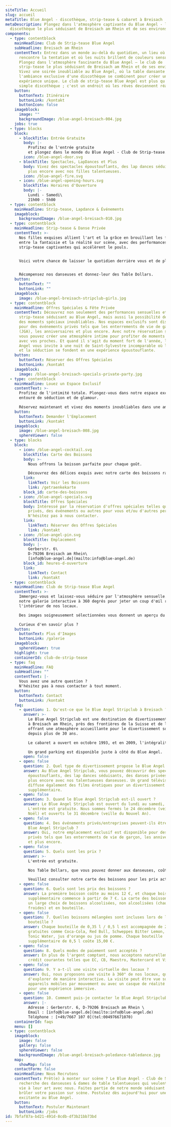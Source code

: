 ```yaml
---
siteTitle: Accueil
slug: accueil
metaTitle: Blue Angel - discothèque, strip-tease & cabaret à Breisach
metaDescription: Plongez dans l'atmosphère captivante du Blue Angel - le club de
  discothèque le plus séduisant de Breisach am Rhein et de ses environs.
components:
  - type: contentblock
    mainHeadline: Club de Strip-tease Blue Angel
    subHeadline: Breisach am Rhein
    contentText: Entrez dans un monde au-delà du quotidien, un lieu où l'élégance
      rencontre la tentation et où les nuits brillent de couleurs sensuelles.
      Plongez dans l'atmosphère fascinante du Blue Angel – le club de
      strip-tease le plus séduisant de Breisach am Rhein et de ses environs.
      Vivez une soirée inoubliable au Blue Angel, où la table dansante et
      l'ambiance exclusive d'une discothèque se combinent pour créer une
      expérience unique. Le club de strip-tease Blue Angel est plus qu'une
      simple discothèque ; c'est un endroit où les rêves deviennent réalité.
    button:
      buttonText: Itinéraire
      buttonLink: /kontakt
      buttonIcon: false
    imageblock:
      image: ""
      backgroundImage: /blue-angel-breisach-004.jpg
    jobs: true
  - type: blocks
    block:
      - blockTitle: Entrée Gratuite
        body: |-
          Profitez de l'entrée gratuite
          et plongez dans le monde du Blue Angel - Club de Strip-tease.
        icon: /blue-angel-door.svg
      - blockTitle: Spectacles, LapDances et Plus
        body: Vivez des spectacles époustouflants, des lap dances séduisants et bien
          plus encore avec nos filles talentueuses.
        icon: /blue-angel-fire.svg
      - icon: /blue-angel-opening-hours.svg
        blockTitle: Horaires d'Ouverture
        body: |-
          Lundi - Samedi\
          21h00 - 5h00
  - type: contentblock
    mainHeadline: Strip-tease, Lapdance & Événements
    imageblock:
      backgroundImage: /blue-angel-breisach-010.jpg
  - type: contentblock
    mainHeadline: Strip-tease & Danse Privée
    contentText: >-
      Nos filles exquises allient l'art et la grâce en brouillant les frontières
      entre la fantaisie et la réalité sur scène, avec des performances de
      strip-tease captivantes qui accélèrent le pouls.


      Voici votre chance de laisser le quotidien derrière vous et de plonger dans une expérience exaltante qui éveille vos sens et votre curiosité. Vivez des lap dances séduisants et des danses privées qui réalisent vos fantasmes.


      Récompensez nos danseuses et donnez-leur des Table Dollars.
    button:
      buttonText: ""
      buttonLink: ""
    imageblock:
      image: /blue-angel-breisach-stripclub-girls.jpg
  - type: contentblock
    mainHeadline: Offres Spéciales & Fête Privée
    contentText: Découvrez non seulement des performances sensuelles et un
      strip-tease séduisant au Blue Angel, mais aussi la possibilité de rendre
      des moments spéciaux inoubliables. Nos espaces exclusifs sont disponibles
      pour des événements privés tels que les enterrements de vie de garçon
      (JGA), les anniversaires et plus encore. Avec notre réservation spéciale,
      vous pouvez créer une atmosphère intime pour profiter de moments festifs
      avec vos proches. Et quand il s'agit du moment fort de l'année, le Blue
      Angel vous invite à une nuit de Saint-Sylvestre incomparable où le glamour
      et la séduction se fondent en une expérience époustouflante.
    button:
      buttonText: Réserver des Offres Spéciales
      buttonLink: /kontakt
    imageblock:
      image: /blue-angel-breisach-specials-private-party.jpg
  - type: contentblock
    mainHeadline: Louez un Espace Exclusif
    contentText: >-
      Profitez de l'intimité totale. Plongez-vous dans notre espace exclusif
      entouré de séduction et de glamour.

      Réservez maintenant et vivez des moments inoubliables dans une ambiance qui captive vos sens.
    button:
      buttonText: Demander l'Emplacement
      buttonLink: /kontakt
    imageblock:
      image: /blue-angel-breisach-008.jpg
      sphereViewer: false
  - type: blocks
    block:
      - icon: /blue-angel-cocktail.svg
        blockTitle: Carte des Boissons
        body: >-
          Nous offrons la boisson parfaite pour chaque goût.

          Découvrez des délices exquis avec notre carte des boissons raffinées au Blue Angel.
        link:
          linkText: Voir les Boissons
          link: /getraenkekarte
        block_id: carte-des-boissons
      - icon: /blue-angel-specials.svg
        blockTitle: Offres Spéciales
        body: Intéressé par la réservation d'offres spéciales telles que des spectacles
          privés, des événements ou autres pour vous et/ou d'autres personnes ?
          N'hésitez pas à nous contacter.
        link:
          linkText: Réserver des Offres Spéciales
          link: /kontakt
      - icon: /blue-angel-pin.svg
        blockTitle: Emplacement
        body: |-
          Gerberstr. 6\
          D-79206 Breisach am Rhein\
          [info@blue-angel.de](mailto:info@blue-angel.de)
        block_id: heures-d-ouverture
        link:
          linkText: Contact
          link: /kontakt
  - type: contentblock
    mainHeadline: Club de Strip-tease Blue Angel
    contentText: >-
      Immergez-vous et laissez-vous séduire par l'atmosphère sensuelle. Utilisez
      notre galerie interactive à 360 degrés pour jeter un coup d'œil réaliste à
      l'intérieur de nos locaux.

      Des images soigneusement sélectionnées vous donnent un aperçu du monde enchanteur du strip-tease, de la scène palpitante et du bar séduisant. Vivez la véritable magie sur place et attendez-vous à des soirées inoubliables au Blue Angel.

      Curieux d'en savoir plus ?
    button:
      buttonText: Plus d'Images
      buttonLink: /galerie
    imageblock:
      sphereViewer: true
    highlight: true
    containerId: club-de-strip-tease
  - type: faq
    mainHeadline: FAQ
    subHeadline: ""
    contentText: |-
      Vous avez une autre question ?
      N'hésitez pas à nous contacter à tout moment.
    button:
      buttonText: Contact
      buttonLink: /kontakt
    faq:
      - question: 1. Qu'est-ce que le Blue Angel Stripclub à Breisach ?
        answer: >-
          Le Blue Angel Stripclub est une destination de divertissement établie
          à Breisach am Rhein, près des frontières de la Suisse et de la France,
          offrant une atmosphère accueillante pour le divertissement sophistiqué
          depuis plus de 30 ans.

          Le cabaret a ouvert en octobre 1993, et en 2009, l'intégralité de la boîte de nuit a été entièrement redessinée. Toutes les salles sont climatisées, et une purification moderne de l'air a été intégrée en 2021.

          Un grand parking est disponible juste à côté du Blue Angel.
        open: false
      - open: false
        question: 2. Quel type de divertissement propose le Blue Angel Stripclub ?
        answer: Au Blue Angel Stripclub, vous pouvez découvrir des spectacles
          époustouflants, des lap dances séduisants, des danses privées et bien
          plus encore avec nos talentueuses danseuses. Un grand téléviseur LED
          diffuse également des films érotiques pour un divertissement
          supplémentaire.
      - open: false
        question: 3. Quand le Blue Angel Stripclub est-il ouvert ?
        answer: Le Blue Angel Stripclub est ouvert du lundi au samedi, de 21h00 à 5h00.
          L'entrée est gratuite. Nous sommes fermés le 24 décembre (veille de
          Noël) et ouverts le 31 décembre (veille du Nouvel An).
      - open: false
        question: 4. Des événements privés/entreprises peuvent-ils être organisés au
          Blue Angel Stripclub ?
        answer: Oui, notre emplacement exclusif est disponible pour des événements
          privés tels que les enterrements de vie de garçon, les anniversaires
          et plus encore.
      - open: false
        question: 5. Quels sont les prix ?
        answer: >-
          L'entrée est gratuite.

          Nos Table Dollars, que vous pouvez donner aux danseuses, coûtent 1 $ = 2 €.

          Veuillez consulter notre carte des boissons pour les prix actuels des boissons.
      - open: false
        question: 6. Quels sont les prix des boissons ?
        answer: La première boisson coûte au moins 12 €, et chaque boisson
          supplémentaire commence à partir de 7 €. La carte des boissons propose
          un large choix de boissons alcoolisées, non alcoolisées (chaudes,
          froides) et en bouteille.
      - open: false
        question: 7. Quelles boissons mélangées sont incluses lors de la commande d'une
          bouteille ?
        answer: Chaque bouteille de 0,35 l / 0,5 l est accompagnée de 2 boissons
          gratuites comme Coca-Cola, Red Bull, Schweppes Bitter Lemon, Schweppes
          Tonic Water, jus d'orange ou jus de pomme. Chaque bouteille
          supplémentaire de 0,5 l coûte 15,00 €.
      - open: false
        question: 8. Quels modes de paiement sont acceptés ?
        answer: En plus de l'argent comptant, nous acceptons naturellement les cartes de
          crédit courantes telles que EC, CB, Maestro, Mastercard et Visa.
      - open: false
        question: 9. Y a-t-il une visite virtuelle des locaux ?
        answer: Oui, nous proposons une visite à 360° de nos locaux, qui vous permet
          d'explorer de manière interactive. La visite peut être vue sur PC et
          appareils mobiles par mouvement ou avec un casque de réalité virtuelle
          pour une expérience immersive.
      - open: false
        question: 10. Comment puis-je contacter le Blue Angel Stripclub ?
        answer: |-
          Adresse : Gerberstr. 6, D-79206 Breisach am Rhein \
          Email : [info@blue-angel.de](mailto:info@blue-angel.de)
          Téléphone : [+49/7667 107 0](tel:004976671070)
    containerId: faqs
    menu: []
  - type: contentblock
    imageblock:
      image: false
      gallery: false
      sphereViewer: false
      backgroundImage: /blue-angel-breisach-poledance-tabledance.jpg
    map:
      showMap: false
    contactForm: false
    mainHeadline: Nous Recrutons
    contentText: Prêt(e) à monter sur scène ? Le Blue Angel - Club de Striptease
      recherche des danseuses & dames de table talentueuses qui veulent donner
      vie à leur art avec nous. Faites partie de notre monde séduisant et faites
      brûler votre passion sur scène. Postulez dès aujourd'hui pour une carrière
      excitante au Blue Angel.
    button:
      buttonText: Postuler Maintenant
      buttonLink: /jobs
id: 7bfaf87a-bd21-491d-8cdb-df3b21bb73bd
---
```


